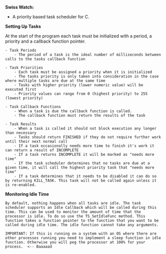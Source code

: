 **Swiss Watch:**

 - A priority based task scheduler for C.

**Setting Up Tasks**

At the start of the program each task must be initialized with a period, a priority and a callback function pointer.

    - Task Periods
        - The period of a task is the ideal number of milliseconds between calls to the tasks callback function

    - Task Priorities
        - Each task must be assigned a priority when it is initialized
        - The tasks priority is only taken into consideration in the case where multiple tasks are due at the same time
        - Tasks with higher priority (lower numeric value) will be executed first
        - Priority values can range from 0 (highest priority) to 255 (lowest priority)

    - Task Callback Functions
        - When a task is due the callback function is called.
        - The callback function must return the results of the task

    - Task Results
        - When a task is called it should not block execution any longer than necessary
        - Tasks should return FINISHED if they do not require further work until their next normal call
        - If a task occasionally needs more time to finish it's work it can return a result of INCOMPLETE
        - If a task returns INCOMPLETE it will be marked as "needs more time"
        - If the task scheduler determines that no tasks are due at a given time, it will call the highest priority task that "needs more time"
        - If a task determines that it needs to be disabled it can do so by returning KILL_TASK. This task will not be called again unless it is re-enabled.
        

**Monitoring Idle Time**

    By default, nothing happens when all tasks are idle. The task scheduler supports an Idle Callback which will be called during this time. This can be used to monitor the amount of time that the processor is idle. To do so use the TS_SetIdleFunc method. This function takes a function pointer to the function that you want to be called during idle time. The idle function cannot take any arguments.

    IMPORTANT: If this is running on a system with an OS where there are other processes running you need to implement a sleep function in idle function. Otherwise you will peg the processor at 100% for your process.  <-- Baaaaad


